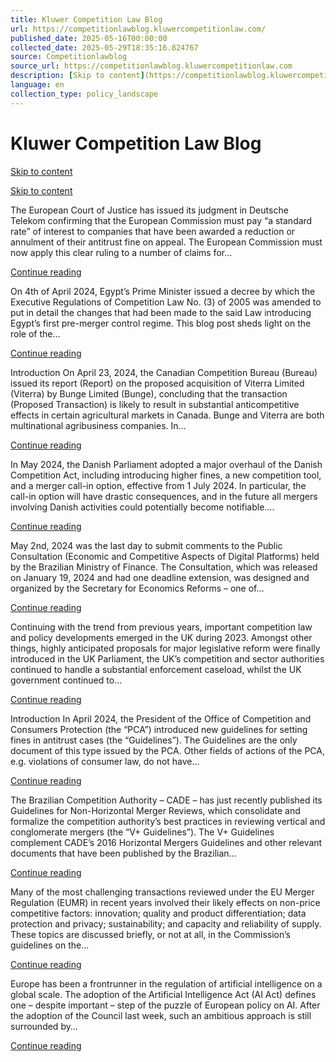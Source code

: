```yaml
---
title: Kluwer Competition Law Blog
url: https://competitionlawblog.kluwercompetitionlaw.com/
published_date: 2025-05-16T00:00:00
collected_date: 2025-05-29T18:35:16.824767
source: Competitionlawblog
source_url: https://competitionlawblog.kluwercompetitionlaw.com
description: [Skip to content](https://competitionlawblog.kluwercompetitionlaw.com/#content)
language: en
collection_type: policy_landscape
---
```


# Kluwer Competition Law Blog

[Skip to content](https://competitionlawblog.kluwercompetitionlaw.com/#content)

[Skip to content](https://competitionlawblog.kluwercompetitionlaw.com/#content)

The European Court of Justice has issued its judgment in Deutsche Telekom confirming that the European Commission must pay “a standard rate” of interest to companies that have been awarded a reduction or annulment of their antitrust fine on appeal. The European Commission must now apply this clear ruling to a number of claims for…

[Continue reading](https://competitionlawblog.kluwercompetitionlaw.com/2024/06/13/no-interest-in-a-u-turn-ecj-affirms-the-right-to-interest-on-overpaid-antitrust-fines/)

On 4th of April 2024, Egypt’s Prime Minister issued a decree by which the Executive Regulations of Competition Law No. (3) of 2005 was amended to put in detail the changes that had been made to the said Law introducing Egypt’s first pre-merger control regime. This blog post sheds light on the role of the…

[Continue reading](https://competitionlawblog.kluwercompetitionlaw.com/2024/06/10/unveiling-flaws-of-egypts-vaunted-new-merger-control-regime/)

Introduction On April 23, 2024, the Canadian Competition Bureau (Bureau) issued its report (Report) on the proposed acquisition of Viterra Limited (Viterra) by Bunge Limited (Bunge), concluding that the transaction (Proposed Transaction) is likely to result in substantial anticompetitive effects in certain agricultural markets in Canada. Bunge and Viterra are both multinational agribusiness companies. In…

[Continue reading](https://competitionlawblog.kluwercompetitionlaw.com/2024/06/06/small-interest-big-impact-competition-bureau-report-on-proposed-bunge-viterra-transaction-highlights-impact-of-minority-interests-in-canadian-merger-review/)

In May 2024, the Danish Parliament adopted a major overhaul of the Danish Competition Act, including introducing higher fines, a new competition tool, and a merger call-in option, effective from 1 July 2024. In particular, the call-in option will have drastic consequences, and in the future all mergers involving Danish activities could potentially become notifiable….

[Continue reading](https://competitionlawblog.kluwercompetitionlaw.com/2024/06/05/significant-amendments-to-the-danish-competition-act/)

May 2nd, 2024 was the last day to submit comments to the Public Consultation (Economic and Competitive Aspects of Digital Platforms) held by the Brazilian Ministry of Finance. The Consultation, which was released on January 19, 2024 and had one deadline extension, was designed and organized by the Secretary for Economics Reforms – one of…

[Continue reading](https://competitionlawblog.kluwercompetitionlaw.com/2024/06/04/some-remarks-on-the-comments-submitted-to-the-brazilian-public-consultation-on-economic-and-competitive-aspects-of-digital-platforms-held-by-the-ministry-of-finance/)

Continuing with the trend from previous years, important competition law and policy developments emerged in the UK during 2023. Amongst other things, highly anticipated proposals for major legislative reform were finally introduced in the UK Parliament, the UK’s competition and sector authorities continued to handle a substantial enforcement caseload, whilst the UK government continued to…

[Continue reading](https://competitionlawblog.kluwercompetitionlaw.com/2024/06/03/main-developments-in-competition-law-and-policy-2023-united-kingdom/)

Introduction In April 2024, the President of the Office of Competition and Consumers Protection (the “PCA”) introduced new guidelines for setting fines in antitrust cases (the “Guidelines”). The Guidelines are the only document of this type issued by the PCA. Other fields of actions of the PCA, e.g. violations of consumer law, do not have…

[Continue reading](https://competitionlawblog.kluwercompetitionlaw.com/2024/05/31/polish-competiton-authority-publishes-new-guidelines-on-setting-fines-more-understandable-consequences-of-the-ecn-directive/)

The Brazilian Competition Authority – CADE – has just recently published its Guidelines for Non-Horizontal Merger Reviews, which consolidate and formalize the competition authority’s best practices in reviewing vertical and conglomerate mergers (the “V+ Guidelines”). The V+ Guidelines complement CADE’s 2016 Horizontal Mergers Guidelines and other relevant documents that have been published by the Brazilian…

[Continue reading](https://competitionlawblog.kluwercompetitionlaw.com/2024/05/29/brazils-cade-new-guidelines-for-the-assessment-of-non-horizontal-mergers-background-and-main-aspects/)

Many of the most challenging transactions reviewed under the EU Merger Regulation (EUMR) in recent years involved their likely effects on non-price competitive factors: innovation; quality and product differentiation; data protection and privacy; sustainability; and capacity and reliability of supply.  These topics are discussed briefly, or not at all, in the Commission’s guidelines on the…

[Continue reading](https://competitionlawblog.kluwercompetitionlaw.com/2024/05/28/the-evolving-role-of-non-price-competitive-parameters-in-eu-merger-review/)

Europe has been a frontrunner in the regulation of artificial intelligence on a global scale. The adoption of the Artificial Intelligence Act (AI Act) defines one – despite important – step of the puzzle of European policy on AI. After the adoption of the Council last week, such an ambitious approach is still surrounded by…

[Continue reading](https://competitionlawblog.kluwercompetitionlaw.com/2024/05/27/competing-european-values-under-the-spotlight-of-the-ai-act/)